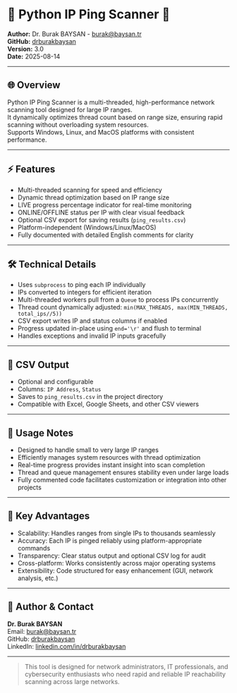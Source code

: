 # 🔹 Python IP Ping Scanner 🔹

**Author:** Dr. Burak BAYSAN - burak@baysan.tr  
**GitHub:** [drburakbaysan](https://github.com/drburakbaysan)  
**Version:** 3.0  
**Date:** 2025-08-14  

---

## 🌐 Overview
Python IP Ping Scanner is a multi-threaded, high-performance network scanning tool designed for large IP ranges.  
It dynamically optimizes thread count based on range size, ensuring rapid scanning without overloading system resources.  
Supports Windows, Linux, and MacOS platforms with consistent performance.

---

## ⚡ Features
- Multi-threaded scanning for speed and efficiency  
- Dynamic thread optimization based on IP range size  
- LIVE progress percentage indicator for real-time monitoring  
- ONLINE/OFFLINE status per IP with clear visual feedback  
- Optional CSV export for saving results (`ping_results.csv`)  
- Platform-independent (Windows/Linux/MacOS)  
- Fully documented with detailed English comments for clarity  

---

## 🛠 Technical Details
- Uses `subprocess` to ping each IP individually  
- IPs converted to integers for efficient iteration  
- Multi-threaded workers pull from a `Queue` to process IPs concurrently  
- Thread count dynamically adjusted: `min(MAX_THREADS, max(MIN_THREADS, total_ips//5))`  
- CSV export writes IP and status columns if enabled  
- Progress updated in-place using `end='\r'` and flush to terminal  
- Handles exceptions and invalid IP inputs gracefully  

---

## 💾 CSV Output
- Optional and configurable  
- Columns: `IP Address`, `Status`  
- Saves to `ping_results.csv` in the project directory  
- Compatible with Excel, Google Sheets, and other CSV viewers  

---

## 🚀 Usage Notes
- Designed to handle small to very large IP ranges  
- Efficiently manages system resources with thread optimization  
- Real-time progress provides instant insight into scan completion  
- Thread and queue management ensures stability even under large loads  
- Fully commented code facilitates customization or integration into other projects  

---

## 📌 Key Advantages
- Scalability: Handles ranges from single IPs to thousands seamlessly  
- Accuracy: Each IP is pinged reliably using platform-appropriate commands  
- Transparency: Clear status output and optional CSV log for audit  
- Cross-platform: Works consistently across major operating systems  
- Extensibility: Code structured for easy enhancement (GUI, network analysis, etc.)  

---

## 🔗 Author & Contact
**Dr. Burak BAYSAN**  
Email: burak@baysan.tr  
GitHub: [drburakbaysan](https://github.com/drburakbaysan)  
LinkedIn: [linkedin.com/in/drburakbaysan](https://www.linkedin.com/in/drburakbaysan)  

---

> This tool is designed for network administrators, IT professionals, and cybersecurity enthusiasts who need rapid and reliable IP reachability scanning across large networks.
